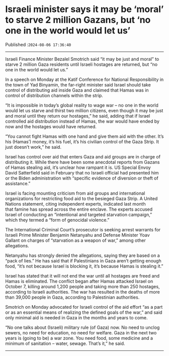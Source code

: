 # Israeli minister says it may be ‘moral’ to starve 2 million Gazans, but ‘no one in the world would let us’

Published :`2024-08-06 17:36:40`

---

Israeli Finance Minister Bezalel Smotrich said “it may be just and moral” to starve 2 million Gaza residents until Israeli hostages are returned, but “no one in the world would let us.”

In a speech on Monday at the Katif Conference for National Responsibility in the town of Yad Binyamin, the far-right minister said Israel should take control of distributing aid inside Gaza and claimed that Hamas was in control of distribution channels within the strip.

“It is impossible in today’s global reality to wage war – no one in the world would let us starve and thirst two million citizens, even though it may be just and moral until they return our hostages,” he said, adding that if Israel controlled aid distribution instead of Hamas, the war would have ended by now and the hostages would have returned.

“You cannot fight Hamas with one hand and give them aid with the other. It’s his (Hamas’) money, it’s his fuel, it’s his civilian control of the Gaza Strip. It just doesn’t work,” he said.

Israel has control over aid that enters Gaza and aid groups are in charge of distributing it. While there have been some anecdotal reports from Gazans of Hamas stealing aid, it’s unclear how rampant it is. US Special Envoy David Satterfield said in February that no Israeli official had presented him or the Biden administration with “specific evidence of diversion or theft of assistance.”

Israel is facing mounting criticism from aid groups and international organizations for restricting food aid to the besieged Gaza Strip. A United Nations statement, citing independent experts, indicated last month that famine has spread across the entire enclave. The experts accused Israel of conducting an “intentional and targeted starvation campaign,” which they termed a “form of genocidal violence.”

The International Criminal Court’s prosecutor is seeking arrest warrants for Israeli Prime Minister Benjamin Netanyahu and Defense Minister Yoav Gallant on charges of “starvation as a weapon of war,” among other allegations.

Netanyahu has strongly denied the allegations, saying they are based on a “pack of lies.” He has said that if Palestinians in Gaza aren’t getting enough food, “it’s not because Israel is blocking it, it’s because Hamas is stealing it.”

Israel has stated that it will not end the war until all hostages are freed and Hamas is eliminated. The conflict began after Hamas attacked Israel on October 7, killing around 1,200 people and taking more than 250 hostages, according to Israeli authorities. The war has resulted in the deaths of more than 39,000 people in Gaza, according to Palestinian authorities.

Smotrich on Monday advocated for Israeli control of the aid effort “as a part or as an essential means of realizing the defined goals of the war,” and said only minimal aid is needed in Gaza in the months and years to come.

“No one talks about (Israeli) military rule (of Gaza) now. No need to unclog sewers, no need for education, no need for welfare. Gaza in the next two years is (going to be) a war zone. You need food, some medicine and a minimum of sanitation – water, sewage. That’s it,” he said.

---

